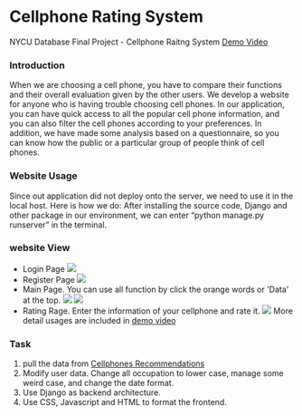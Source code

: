 # Cellphone Rating System
NYCU Database Final Project - Cellphone Raitng System
[Demo Video](https://www.youtube.com/watch?v=jfr9eekEX3Y)

### Introduction
  When we are choosing a cell phone, you have to compare their functions
and their overall evaluation given by the other users. We develop a website for
anyone who is having trouble choosing cell phones. In our application, you can
have quick access to all the popular cell phone information, and you can also
filter the cell phones according to your preferences. In addition, we have made
some analysis based on a questionnaire, so you can know how the public or a
particular group of people think of cell phones.

### Website Usage
Since out application did not deploy onto the server, we need to use it in the
local host. Here is how we do:
After installing the source code, Django and other package in our environment,
we can enter “python manage.py runserver” in the terminal.

### website View
- Login Page
![](https://imgur.com/09mUz74.png)
- Register Page
![](https://imgur.com/GJ68dm5.png)
- Main Page. You can use all function by click the orange words or 'Data' at the top.
![](https://imgur.com/4k8gNTj.png)
![](https://imgur.com/4PcXWsN.png)
- Rating Rage. Enter the information of your cellphone and rate it.
![](https://imgur.com/myLqlqs.png)
More detail usages are included in [demo video](https://www.youtube.com/watch?v=jfr9eekEX3Y)

### Task
1. pull the data from [Cellphones Recommendations](https://www.kaggle.com/datasets/meirnizri/cellphones-recommendations?select=cellphones+users.csv)
2. Modify user data. Change all occupation to lower case, manage some weird case, and change the date format.
3. Use Django as backend architecture.
4. Use CSS, Javascript and HTML to format the frontend.
